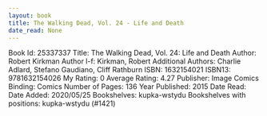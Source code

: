 ```yaml
---
layout: book
title: The Walking Dead, Vol. 24 - Life and Death
date_read: None
---
```


Book Id: 25337337
Title: The Walking Dead, Vol. 24: Life and Death
Author: Robert Kirkman
Author l-f: Kirkman, Robert
Additional Authors: Charlie Adlard, Stefano Gaudiano, Cliff Rathburn
ISBN: 1632154021
ISBN13: 9781632154026
My Rating: 0
Average Rating: 4.27
Publisher: Image Comics
Binding: Comics
Number of Pages: 136
Year Published: 2015
Date Read: 
Date Added: 2020/05/25
Bookshelves: kupka-wstydu
Bookshelves with positions: kupka-wstydu (#1421)


